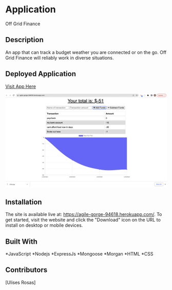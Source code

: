  # **Application**
Off Grid Finance


## **Description**
An app that can track a budget weather you are connected or on the go. Off Grid Finance will reliably work in diverse situations.

## **Deployed Application**
[Visit App Here](https://agile-gorge-94618.herokuapp.com/)

![APP](./public/assets/images/App-Screen-Shot.png)

## **Installation**

The site is available live at: https://agile-gorge-94618.herokuapp.com/. To get started, visit the website and click the "Download" icon on the URL to install on desktop or mobile devices. 

## **Built With**
*JavaScript *Nodejs *ExpressJs 
*Mongoose *Morgan *HTML *CSS

## **Contributors** 
[Ulises Rosas]
